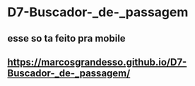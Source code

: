 # D7-Buscador-_de-_passagem
## esse so ta feito pra mobile 
## https://marcosgrandesso.github.io/D7-Buscador-_de-_passagem/
